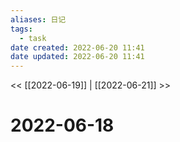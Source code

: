 ```yaml
---
aliases: 日记
tags:
  - task
date created: 2022-06-20 11:41
date updated: 2022-06-20 11:41
---
```


<< [[2022-06-19]] | [[2022-06-21]] >>

# 2022-06-18


